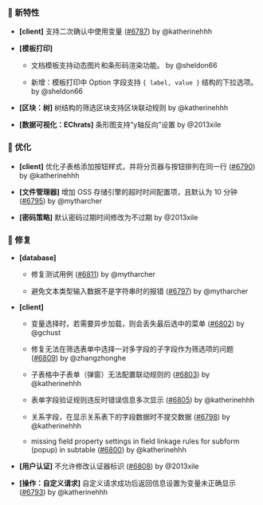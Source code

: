 ### 🎉 新特性

- **[client]** 支持二次确认中使用变量 ([#6787](https://github.com/nocobase/nocobase/pull/6787)) by @katherinehhh

- **[模板打印]**
  - 文档模板支持动态图片和条形码渲染功能。 by @sheldon66

  - 新增：模板打印中 Option 字段支持 `{ label, value }` 结构的下拉选项。 by @sheldon66

- **[区块：树]** 树结构的筛选区块支持区块联动规则 by @katherinehhh

- **[数据可视化：EChrats]** 条形图支持“y轴反向”设置 by @2013xile

### 🚀 优化

- **[client]** 优化子表格添加按钮样式，并将分页器与按钮排列在同一行 ([#6790](https://github.com/nocobase/nocobase/pull/6790)) by @katherinehhh

- **[文件管理器]** 增加 OSS 存储引擎的超时时间配置项，且默认为 10 分钟 ([#6795](https://github.com/nocobase/nocobase/pull/6795)) by @mytharcher

- **[密码策略]** 默认密码过期时间修改为不过期 by @2013xile

### 🐛 修复

- **[database]**
  - 修复测试用例 ([#6811](https://github.com/nocobase/nocobase/pull/6811)) by @mytharcher

  - 避免文本类型输入数据不是字符串时的报错 ([#6797](https://github.com/nocobase/nocobase/pull/6797)) by @mytharcher

- **[client]**
  - 变量选择时，若需要异步加载，则会丢失最后选中的菜单 ([#6802](https://github.com/nocobase/nocobase/pull/6802)) by @gchust

  - 修复无法在筛选表单中选择一对多字段的子字段作为筛选项的问题 ([#6809](https://github.com/nocobase/nocobase/pull/6809)) by @zhangzhonghe

  - 子表格中子表单（弹窗）无法配置联动规则的 ([#6803](https://github.com/nocobase/nocobase/pull/6803)) by @katherinehhh

  - 表单字段验证规则违反时错误信息多次显示 ([#6805](https://github.com/nocobase/nocobase/pull/6805)) by @katherinehhh

  - 关系字段，在显示关系表下的字段数据时不提交数据 ([#6798](https://github.com/nocobase/nocobase/pull/6798)) by @katherinehhh

  - missing field property settings in field linkage rules for subform (popup) in subtable ([#6800](https://github.com/nocobase/nocobase/pull/6800)) by @katherinehhh

- **[用户认证]** 不允许修改认证器标识 ([#6808](https://github.com/nocobase/nocobase/pull/6808)) by @2013xile

- **[操作：自定义请求]** 自定义请求成功后返回信息设置为变量未正确显示 ([#6793](https://github.com/nocobase/nocobase/pull/6793)) by @katherinehhh

